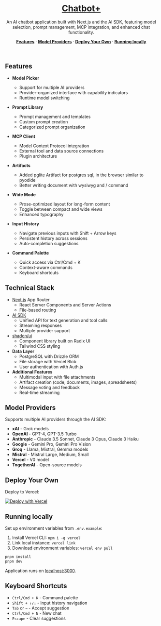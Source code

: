 <a href="https://chat.vercel.ai/">
  <h1 align="center">Chatbot+</h1>
</a>

<p align="center">
    An AI chatbot application built with Next.js and the AI SDK, featuring model selection, prompt management, MCP integration, and enhanced chat functionality.
</p>

<p align="center">
  <a href="#features"><strong>Features</strong></a> ·
  <a href="#model-providers"><strong>Model Providers</strong></a> ·
  <a href="#deploy-your-own"><strong>Deploy Your Own</strong></a> ·
  <a href="#running-locally"><strong>Running locally</strong></a>
</p>
<br/>

## Features

- **Model Picker**

  - Support for multiple AI providers
  - Provider-organized interface with capability indicators
  - Runtime model switching

- **Prompt Library**

  - Prompt management and templates
  - Custom prompt creation
  - Categorized prompt organization

- **MCP Client**

  - Model Context Protocol integration
  - External tool and data source connections
  - Plugin architecture

- **Artifacts**

  - Added pglite Artifact for postgres sql, in the browser similar to pyodide
  - Better writing document with wysiwyg and / command

- **Wide Mode**

  - Prose-optimized layout for long-form content
  - Toggle between compact and wide views
  - Enhanced typography

- **Input History**

  - Navigate previous inputs with Shift + Arrow keys
  - Persistent history across sessions
  - Auto-completion suggestions

- **Command Palette**
  - Quick access via Ctrl/Cmd + K
  - Context-aware commands
  - Keyboard shortcuts

## Technical Stack

- [Next.js](https://nextjs.org) App Router
  - React Server Components and Server Actions
  - File-based routing
- [AI SDK](https://sdk.vercel.ai/docs)
  - Unified API for text generation and tool calls
  - Streaming responses
  - Multiple provider support
- [shadcn/ui](https://ui.shadcn.com)
  - Component library built on Radix UI
  - Tailwind CSS styling
- **Data Layer**
  - PostgreSQL with Drizzle ORM
  - File storage with Vercel Blob
  - User authentication with Auth.js
- **Additional Features**
  - Multimodal input with file attachments
  - Artifact creation (code, documents, images, spreadsheets)
  - Message voting and feedback
  - Real-time streaming

## Model Providers

Supports multiple AI providers through the AI SDK:

- **xAI** - Grok models
- **OpenAI** - GPT-4, GPT-3.5 Turbo
- **Anthropic** - Claude 3.5 Sonnet, Claude 3 Opus, Claude 3 Haiku
- **Google** - Gemini Pro, Gemini Pro Vision
- **Groq** - Llama, Mixtral, Gemma models
- **Mistral** - Mistral Large, Medium, Small
- **Vercel** - V0 model
- **TogetherAI** - Open-source models

## Deploy Your Own

Deploy to Vercel:

[![Deploy with Vercel](https://vercel.com/button)](https://vercel.com/new/clone?repository-url=https%3A%2F%2Fgithub.com%2Fmaxbaines%2Fai-chatbot-plus.git)

## Running locally

Set up environment variables from `.env.example`:

1. Install Vercel CLI: `npm i -g vercel`
2. Link local instance: `vercel link`
3. Download environment variables: `vercel env pull`

```bash
pnpm install
pnpm dev
```

Application runs on [localhost:3000](http://localhost:3000).

## Keyboard Shortcuts

- `Ctrl/Cmd + K` - Command palette
- `Shift + ↑/↓` - Input history navigation
- `Tab` or `→` - Accept suggestion
- `Ctrl/Cmd + N` - New chat
- `Escape` - Clear suggestions

